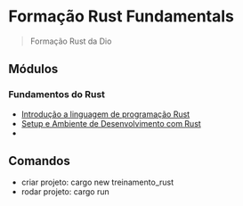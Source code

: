 # Formação Rust Fundamentals

> Formação Rust da Dio

## Módulos

### Fundamentos do Rust

- [Introdução a linguagem de programação Rust](/files/73cd91e1-041c-4567-933f-7d578a23c028.pdf)
- [Setup e Ambiente de Desenvolvimento com Rust](/files/73cd91e1-041c-4567-933f-7d578a23c028.pdf)
- []()

## Comandos

- criar projeto: cargo new treinamento_rust
- rodar projeto: cargo run
